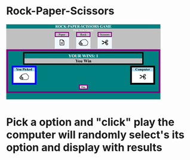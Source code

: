 # Rock-Paper-Scissors

<img  src="resources/R-P-S-thumbnail.png" alt="photo of Rock-Paper-Scissors game" >


<h1>Pick a option and "click" play the computer will randomly select's its option and display with results</h1>

